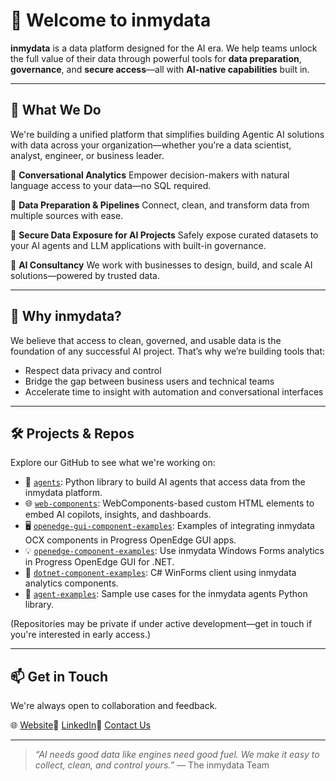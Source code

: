 # 👋 Welcome to inmydata

**inmydata** is a data platform designed for the AI era. We help teams unlock the full value of their data through powerful tools for **data preparation**, **governance**, and **secure access**—all with **AI-native capabilities** built in.

---

## 🚀 What We Do

We're building a unified platform that simplifies building Agentic AI solutions with data across your organization—whether you're a data scientist, analyst, engineer, or business leader.

🔹 **Conversational Analytics** Empower decision-makers with natural language access to your data—no SQL required.

🔹 **Data Preparation & Pipelines** Connect, clean, and transform data from multiple sources with ease.

🔹 **Secure Data Exposure for AI Projects** Safely expose curated datasets to your AI agents and LLM applications with built-in governance.

🔹 **AI Consultancy** We work with businesses to design, build, and scale AI solutions—powered by trusted data.

---

## 🧠 Why inmydata?

We believe that access to clean, governed, and usable data is the foundation of any successful AI project. That’s why we’re building tools that:

- Respect data privacy and control
- Bridge the gap between business users and technical teams
- Accelerate time to insight with automation and conversational interfaces

---

## 🛠️ Projects & Repos

Explore our GitHub to see what we're working on:

- 🧠 [`agents`](https://github.com/inmydata/agents): Python library to build AI agents that access data from the inmydata platform.
- 🌐 [`web-components`](https://github.com/inmydata/web-components): WebComponents-based custom HTML elements to embed AI copilots, insights, and dashboards.
- 🖥️ [`openedge-gui-component-examples`](https://github.com/inmydata/openedge-gui-component-examples): Examples of integrating inmydata OCX components in Progress OpenEdge GUI apps.
- 💡 [`openedge-component-examples`](https://github.com/inmydata/openedge-component-examples): Use inmydata Windows Forms analytics in Progress OpenEdge GUI for .NET.
- 🧩 [`dotnet-component-examples`](https://github.com/inmydata/dotnet-component-examples): C# WinForms client using inmydata analytics components.
- 🧪 [`agent-examples`](https://github.com/inmydata/agent-examples): Sample use cases for the inmydata agents Python library.

(Repositories may be private if under active development—get in touch if you're interested in early access.)

---

## 📫 Get in Touch

We're always open to collaboration and feedback.

🌐 [Website](https://inmydata.ai)💬 [LinkedIn](https://linkedin.com/company/inmydata)📨 [Contact Us](https://inmydata.ai/contact-us)

---

> *“AI needs good data like engines need good fuel. We make it easy to collect, clean, and control yours.”* — The inmydata Team
